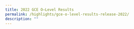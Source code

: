 ```yaml
---
title: 2022 GCE O–Level Results
permalink: /highlights/gce-o-level-results-release-2022/
description: ""
---
```


